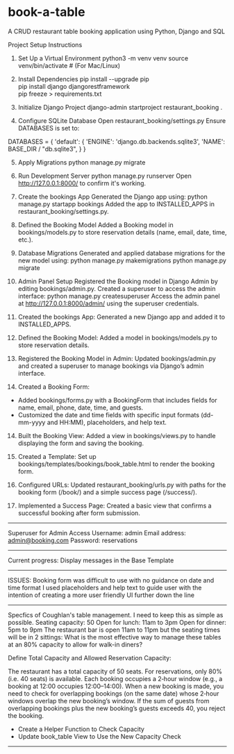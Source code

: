 # book-a-table
A CRUD restaurant table booking application using Python, Django and SQL

Project Setup Instructions
1. Set Up a Virtual Environment
python3 -m venv venv
source venv/bin/activate  # (For Mac/Linux)

2. Install Dependencies
pip install --upgrade pip  
pip install django djangorestframework  
pip freeze > requirements.txt  

3. Initialize Django Project
django-admin startproject restaurant_booking .

4. Configure SQLite Database
Open restaurant_booking/settings.py
Ensure DATABASES is set to:

DATABASES = {
    'default': {
        'ENGINE': 'django.db.backends.sqlite3',
        'NAME': BASE_DIR / "db.sqlite3",
    }
}

5. Apply Migrations
python manage.py migrate

6. Run Development Server
python manage.py runserver
Open http://127.0.0.1:8000/ to confirm it's working.

7. Create the bookings App
Generated the Django app using:
python manage.py startapp bookings
Added the app to INSTALLED_APPS in restaurant_booking/settings.py.

8. Defined the Booking Model
Added a Booking model in bookings/models.py to store reservation details (name, email, date, time, etc.).

9. Database Migrations
Generated and applied database migrations for the new model using:
python manage.py makemigrations
python manage.py migrate

10. Admin Panel Setup
Registered the Booking model in Django Admin by editing bookings/admin.py.
Created a superuser to access the admin interface:
python manage.py createsuperuser
Access the admin panel at http://127.0.0.1:8000/admin/ using the superuser credentials.

11. Created the bookings App:
Generated a new Django app and added it to INSTALLED_APPS.

12. Defined the Booking Model:
Added a model in bookings/models.py to store reservation details.

13. Registered the Booking Model in Admin:
Updated bookings/admin.py and created a superuser to manage bookings via Django’s admin interface.

13. Created a Booking Form:
 - Added bookings/forms.py with a BookingForm that includes fields for name, email, phone, date, time, and guests.
 - Customized the date and time fields with specific input formats (dd-mm-yyyy and HH:MM), placeholders, and help text.

14. Built the Booking View:
Added a view in bookings/views.py to handle displaying the form and saving the booking.

13. Created a Template:
Set up bookings/templates/bookings/book_table.html to render the booking form.

14. Configured URLs:
Updated restaurant_booking/urls.py with paths for the booking form (/book/) and a simple success page (/success/).

15. Implemented a Success Page:
Created a basic view that confirms a successful booking after form submission.

---------------------------------------------------
Superuser for Admin Access
Username: admin
Email address: admin@booking.com
Password: reservations

---------------------------------------------------
Current progress:
Display messages in the Base Template

---------------------------------------------------

ISSUES:
Booking form was difficult to use with no guidance on date and time format
I used placeholders and help text to guide user with the intention of creating a more user friendly UI further down the line

---------------------------------------------------

Specfics of Coughlan's table management. I need to keep this as simple as possible. 
Seating capacity: 50
Open for lunch: 11am to 3pm
Open for dinner: 5pm to 9pm
The restaurant bar is open 11am to 11pm but the seating times will be in 2 sittings: 
What is the most effective way to manage these tables at an 80% capacity to allow for walk-in diners?

Define Total Capacity and Allowed Reservation Capacity:

The restaurant has a total capacity of 50 seats.
For reservations, only 80% (i.e. 40 seats) is available.
Each booking occupies a 2‑hour window (e.g., a booking at 12:00 occupies 12:00–14:00).
When a new booking is made, you need to check for overlapping bookings (on the same date) whose 2‑hour windows overlap the new booking’s window.
If the sum of guests from overlapping bookings plus the new booking’s guests exceeds 40, you reject the booking.

* Create a Helper Function to Check Capacity 
* Update book_table View to Use the New Capacity Check

---------------------------------------------------
